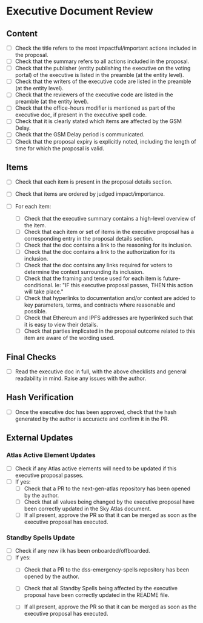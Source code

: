 
# Executive Document Review

## Content
- [ ] Check the title refers to the most impactful/important actions included in the proposal.
- [ ] Check that the summary refers to all actions included in the proposal.
- [ ] Check that the publisher (entity publishing the executive on the voting portal) of the executive is listed in the preamble (at the entity level).
- [ ] Check that the writers of the executive code are listed in the preamble (at the entity level).
- [ ] Check that the reviewers of the executive code are listed in the preamble (at the entity level).
- [ ] Check that the office-hours modifier is mentioned as part of the executive doc, if present in the executive spell code.
- [ ] Check that it is clearly stated which items are affected by the GSM Delay.
- [ ] Check that the GSM Delay period is communicated.
- [ ] Check that the proposal expiry is explicitly noted, including the length of time for which the proposal is valid.

## Items

- [ ] Check that each item is present in the proposal details section.
- [ ] Check that items are ordered by judged impact/importance.

- [ ] For each item:
	- [ ] Check that the executive summary contains a high-level overview of the item.
	- [ ] Check that each item or set of items in the executive proposal has a corresponding entry in the proposal details section.
	- [ ] Check that the doc contains a link to the reasoning for its inclusion.
	- [ ] Check that the doc contains a link to the authorization for its inclusion.
	- [ ] Check that the doc contains any links required for voters to determine the context surrounding its inclusion.
	- [ ] Check that the framing and tense used for each item is future-conditional. Ie: "IF this executive proposal passes, THEN this action will take place."
	- [ ] Check that hyperlinks to documentation and/or context are added to key parameters, terms, and contracts where reasonable and possible.
	- [ ] Check that Ethereum and IPFS addresses are hyperlinked such that it is easy to view their details.
	- [ ] Check that parties implicated in the proposal outcome related to this item are aware of the wording used.

## Final Checks

- [ ] Read the executive doc in full, with the above checklists and general readability in mind. Raise any issues with the author.

## Hash Verification

- [ ] Once the executive doc has been approved, check that the hash generated by the author is accuracte and confirm it in the PR.

## External Updates

### Atlas Active Element Updates

- [ ] Check if any Atlas active elements will need to be updated if this executive proposal passes.
- [ ] If yes:
	- [ ] Check that a PR to the next-gen-atlas repository has been opened by the author.
	- [ ] Check that all values being changed by the executive proposal have been correctly updated in the Sky Atlas document.
	- [ ] If all present, approve the PR so that it can be merged as soon as the executive proposal has executed.

### Standby Spells Update

- [ ] Check if any new ilk has been onboarded/offboarded.
- [ ] If yes:
	- [ ] Check that a PR to the dss-emergency-spells repository has been opened by the author.
	- [ ] Check that all Standby Spells being affected by the executive proposal have been correctly updated in the README file.
 	- [ ] If all present, approve the PR so that it can be merged as soon as the executive proposal has executed.
 
